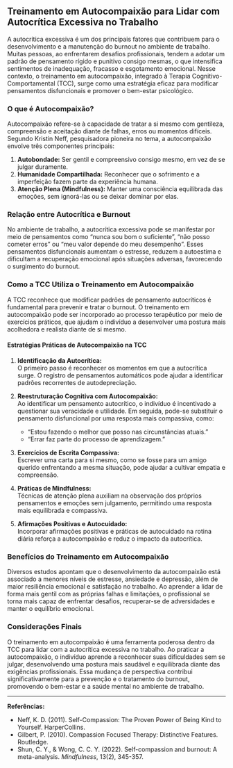 
## Treinamento em Autocompaixão para Lidar com Autocrítica Excessiva no Trabalho

A autocrítica excessiva é um dos principais fatores que contribuem para o desenvolvimento e a manutenção do burnout no ambiente de trabalho. Muitas pessoas, ao enfrentarem desafios profissionais, tendem a adotar um padrão de pensamento rígido e punitivo consigo mesmas, o que intensifica sentimentos de inadequação, fracasso e esgotamento emocional. Nesse contexto, o treinamento em autocompaixão, integrado à Terapia Cognitivo-Comportamental (TCC), surge como uma estratégia eficaz para modificar pensamentos disfuncionais e promover o bem-estar psicológico.

### O que é Autocompaixão?

Autocompaixão refere-se à capacidade de tratar a si mesmo com gentileza, compreensão e aceitação diante de falhas, erros ou momentos difíceis. Segundo Kristin Neff, pesquisadora pioneira no tema, a autocompaixão envolve três componentes principais:

1. **Autobondade:** Ser gentil e compreensivo consigo mesmo, em vez de se julgar duramente.
2. **Humanidade Compartilhada:** Reconhecer que o sofrimento e a imperfeição fazem parte da experiência humana.
3. **Atenção Plena (Mindfulness):** Manter uma consciência equilibrada das emoções, sem ignorá-las ou se deixar dominar por elas.

### Relação entre Autocrítica e Burnout

No ambiente de trabalho, a autocrítica excessiva pode se manifestar por meio de pensamentos como “nunca sou bom o suficiente”, “não posso cometer erros” ou “meu valor depende do meu desempenho”. Esses pensamentos disfuncionais aumentam o estresse, reduzem a autoestima e dificultam a recuperação emocional após situações adversas, favorecendo o surgimento do burnout.

### Como a TCC Utiliza o Treinamento em Autocompaixão

A TCC reconhece que modificar padrões de pensamento autocríticos é fundamental para prevenir e tratar o burnout. O treinamento em autocompaixão pode ser incorporado ao processo terapêutico por meio de exercícios práticos, que ajudam o indivíduo a desenvolver uma postura mais acolhedora e realista diante de si mesmo.

#### Estratégias Práticas de Autocompaixão na TCC

1. **Identificação da Autocrítica:**  
   O primeiro passo é reconhecer os momentos em que a autocrítica surge. O registro de pensamentos automáticos pode ajudar a identificar padrões recorrentes de autodepreciação.

2. **Reestruturação Cognitiva com Autocompaixão:**  
   Ao identificar um pensamento autocrítico, o indivíduo é incentivado a questionar sua veracidade e utilidade. Em seguida, pode-se substituir o pensamento disfuncional por uma resposta mais compassiva, como:  
   - “Estou fazendo o melhor que posso nas circunstâncias atuais.”  
   - “Errar faz parte do processo de aprendizagem.”

3. **Exercícios de Escrita Compassiva:**  
   Escrever uma carta para si mesmo, como se fosse para um amigo querido enfrentando a mesma situação, pode ajudar a cultivar empatia e compreensão.

4. **Práticas de Mindfulness:**  
   Técnicas de atenção plena auxiliam na observação dos próprios pensamentos e emoções sem julgamento, permitindo uma resposta mais equilibrada e compassiva.

5. **Afirmações Positivas e Autocuidado:**  
   Incorporar afirmações positivas e práticas de autocuidado na rotina diária reforça a autocompaixão e reduz o impacto da autocrítica.

### Benefícios do Treinamento em Autocompaixão

Diversos estudos apontam que o desenvolvimento da autocompaixão está associado a menores níveis de estresse, ansiedade e depressão, além de maior resiliência emocional e satisfação no trabalho. Ao aprender a lidar de forma mais gentil com as próprias falhas e limitações, o profissional se torna mais capaz de enfrentar desafios, recuperar-se de adversidades e manter o equilíbrio emocional.

### Considerações Finais

O treinamento em autocompaixão é uma ferramenta poderosa dentro da TCC para lidar com a autocrítica excessiva no trabalho. Ao praticar a autocompaixão, o indivíduo aprende a reconhecer suas dificuldades sem se julgar, desenvolvendo uma postura mais saudável e equilibrada diante das exigências profissionais. Essa mudança de perspectiva contribui significativamente para a prevenção e o tratamento do burnout, promovendo o bem-estar e a saúde mental no ambiente de trabalho.

---

**Referências:**

- Neff, K. D. (2011). Self-Compassion: The Proven Power of Being Kind to Yourself. HarperCollins.
- Gilbert, P. (2010). Compassion Focused Therapy: Distinctive Features. Routledge.
- Shun, C. Y., & Wong, C. C. Y. (2022). Self-compassion and burnout: A meta-analysis. *Mindfulness*, 13(2), 345-357.
```
